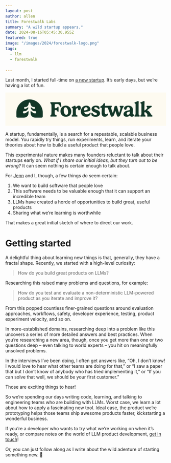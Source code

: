 ```yaml
---
layout: post
author: allen
title: Forestwalk Labs
summary: "A wild startup appears."
date: 2024-08-16T05:45:30.955Z
featured: true
image: "/images/2024/forestwalk-logo.png"
tags:
  - llm
  - forestwalk

---
```


Last month, I started full-time on [a new startup](https://forestwalk.ai/). It’s early days, but we’re having a lot of fun.

<div class="centered">
<a href="https://forestwalk.ai/"><img src="/images/2024/forestwalk-logo.png"></a>
</div>

A startup, fundamentally, is a search for a repeatable, scalable business model. You rapidly try things, run experiments, learn, and iterate your theories about how to build a useful product that people love.

This experimental nature makes many founders reluctant to talk about their startups early on. *What if I share our initial ideas, but they turn out to be wrong?* It can seem nothing is certain enough to talk about.

For [Jenn](https://www.linkedin.com/in/jncoops/) and I, though, a few things *do* seem certain:

1. We want to build software that people love
2. This software needs to be valuable enough that it can support an incredible team
3. LLMs have created a horde of opportunities to build great, useful products
4. Sharing what we’re learning is worthwhile

That makes a great initial sketch of where to direct our work.

# Getting started

A delightful thing about learning new things is that, generally, they have a fractal shape. Recently, we started with a high-level curiosity:

> How do you build great products on LLMs?

Researching this raised many problems and questions, for example:

> How do you test and evaluate a non-deterministic LLM-powered product as you iterate and improve it?

From this popped countless finer-grained questions around evaluation approaches, workflows, safety, developer experience, testing, product experiment velocity, and so on.

In more-established domains, researching deep into a problem like this uncovers a series of more detailed answers and best practices. When you’re researching a new area, though, once you get more than one or two questions deep – even talking to world experts – you hit on meaningfully unsolved problems.

In the interviews I’ve been doing, I often get answers like, “Oh, I don’t know! I would love to hear what other teams are doing for that,” or “I saw a paper that but I don’t know of anybody who has tried implementing it,” or “If you can solve that well, we should be your first customer.”

Those are exciting things to hear!

So we’re spending our days writing code, learning, and talking to engineering teams who are building with LLMs. Worst case, we learn a lot about how to apply a fascinating new tool. Ideal case, the product we’re prototyping helps those teams ship awesome products faster, kickstarting a wonderful business.

If you’re a developer who wants to try what we’re working on when it’s ready, or compare notes on the world of LLM product development, [get in touch](https://om5mj4keoar.typeform.com/to/m9VicSt2?typeform-source=forestwalk.ai)!

Or, you can just follow along as I write about the wild adenture of starting something new. 🚀
